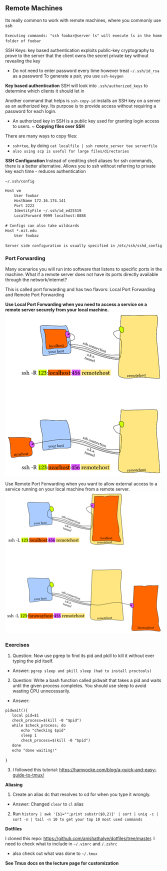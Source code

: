 ## Remote Machines
Its really common to work with remote machines, where you commonly use ssh

`Executing commands: "ssh foobar@server ls" will execute ls in the home folder of foobar`

SSH Keys: key based authentication exploits public-key cryptography to prove to the server that the client owns the secret private key without revealing the key
- Do not need to enter password every time however treat `~/.ssh/id_rsa` as a password
To generate a pair, you use `ssh-keygen`


**Key based authentication**
SSH will look into `.ssh/authorized_keys` to determine which clients it should let in

Another command that helps is `ssh-copy-id` installs an SSH key on a server as an authorized key. Its purpose is to provide access without requiring a password for each login.
- An authorized key in SSH is a public key used for granting login access to users. 
~
**Copying files over SSH**

There are many ways to copy files:
- `ssh+tee`, by doing `cat localfile | ssh remote_server tee serverfile`
- `also using scp is useful for large files/directories`

**SSH Configuration**
Instead of crediting shell aliases for ssh commands, there is a better alternative. Allows you to ssh without referring to private key each time - reduces authentication


`~/.ssh/config`
```
Host vm
    User foobar
    HostName 172.16.174.141
    Port 2222
    IdentityFile ~/.ssh/id_ed25519
    LocalForward 9999 localhost:8888

# Configs can also take wildcards
Host *.mit.edu
    User foobaz

Server side configuration is usually specified in /etc/ssh/sshd_config
```

### Port Forwarding

Many scenarios you will run into software that listens to specific ports in the machine.
What if a remote server does not have its ports directly available through the network/internet?

This is called port forwarding and has two flavors: Local Port Forwarding and Remote Port Forwarding

**Use Local Port Forwarding when you need to access a service on a remote server securely from your local machine.**
![Alt text](./pictures/localhost.png)

Use Remote Port Forwarding when you want to allow external access to a service running on your local machine from a remote server.
![Alt text](./pictures/yourhost.png)



### Exercises
1. Question: Now use pgrep to find its pid and pkill to kill it without ever typing the pid itself. 
- Answer: `pgrep sleep and pkill sleep (had to install proctools)`

2. Question: Write a bash function called pidwait that takes a pid and waits until the given process completes. You should use sleep to avoid wasting CPU unnecessarily.
- Answer:
```
pidwait(){
   local pid=$1
   check_process=$(kill -0 "$pid")
   while $check_process; do
       echo "checking $pid" 
       sleep 1
       check_process=$(kill -0 "$pid")
   done	   
   echo "done waiting!"

}

```

3. I followed this tutorial: https://hamvocke.com/blog/a-quick-and-easy-guide-to-tmux/

**Aliasing**


1. Create an alias dc that resolves to cd for when you type it wrongly.
- Answer: Changed `clear` to `cl` alias

2. Run `history | awk '{$1="";print substr($0,2)}' | sort | uniq -c | sort -n | tail -n 10 to get your top 10 most used commands`

**Dotfiles**

I cloned this repo:  https://github.com/anishathalye/dotfiles/tree/master. I need to check what to include in `~/.vimrc` and `/.zshrc`
- also check out what was done to `~/.tmux` 

**See Tmux docs on the lecture page for customization**
